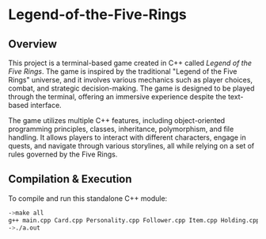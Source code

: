 # Legend-of-the-Five-Rings

## Overview

This project is a terminal-based game created in C++ called *Legend of the Five Rings*. The game is inspired by the traditional "Legend of the Five Rings" universe, and it involves various mechanics such as player choices, combat, and strategic decision-making. The game is designed to be played through the terminal, offering an immersive experience despite the text-based interface.

The game utilizes multiple C++ features, including object-oriented programming principles, classes, inheritance, polymorphism, and file handling. It allows players to interact with different characters, engage in quests, and navigate through various storylines, all while relying on a set of rules governed by the Five Rings.

## Compilation & Execution
To compile and run this standalone C++ module:
```sh
->make all
g++ main.cpp Card.cpp Personality.cpp Follower.cpp Item.cpp Holding.cpp DeckBuilder.cpp Player.cpp GameBoard.cpp TypeConverter.cpp GraveYard.cpp
->./a.out
